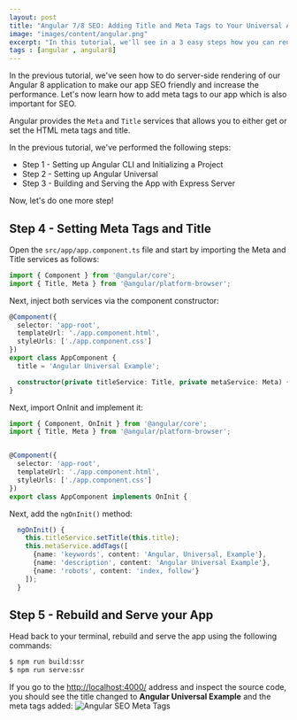```yaml
---
layout: post
title: "Angular 7/8 SEO: Adding Title and Meta Tags to Your Universal App"
image: "images/content/angular.png"
excerpt: "In this tutorial, we'll see in a 3 easy steps how you can render your Angular 8 application on the server to make it SEO-friendly and boost its performance using the Angular Universal technology" 
tags : [angular , angular8] 
---
```


In the previous tutorial, we've seen how to do server-side rendering of our Angular 8 application to make our app SEO friendly and increase the performance. Let's now learn how to add  meta tags to our app which is also important for SEO.

Angular provides the `Meta` and `Title` services that allows you to either get or set the HTML meta tags and title.

In the previous tutorial, we've performed the following steps:

- Step 1 - Setting up Angular CLI and Initializing a Project
- Step 2 - Setting up Angular Universal 
- Step 3 - Building and Serving the App with Express Server

Now, let's do one more step!

## Step 4 - Setting Meta Tags and Title

Open the `src/app/app.component.ts` file and start by importing the Meta and Title services as follows:

```ts
import { Component } from '@angular/core';
import { Title, Meta } from '@angular/platform-browser';

```

Next, inject both services via the component constructor:

```ts
@Component({
  selector: 'app-root',
  templateUrl: './app.component.html',
  styleUrls: ['./app.component.css']
})
export class AppComponent {
  title = 'Angular Universal Example';

  constructor(private titleService: Title, private metaService: Meta) {}
}
```

Next, import OnInit and implement it:

```ts
import { Component, OnInit } from '@angular/core';
import { Title, Meta } from '@angular/platform-browser';


@Component({
  selector: 'app-root',
  templateUrl: './app.component.html',
  styleUrls: ['./app.component.css']
})
export class AppComponent implements OnInit {
```

Next, add the `ngOnInit()` method:

```ts
  ngOnInit() {
    this.titleService.setTitle(this.title);
    this.metaService.addTags([
      {name: 'keywords', content: 'Angular, Universal, Example'},
      {name: 'description', content: 'Angular Universal Example'},
      {name: 'robots', content: 'index, follow'}
    ]);
  }
```

## Step 5 - Rebuild and Serve your App

Head back to your terminal, rebuild and serve the app using the following commands:

```bash
$ npm run build:ssr 
$ npm run serve:ssr
```

If you go to the [http://localhost:4000/](http://localhost:4000/) address and inspect the source code, you should see the title changed to **Angular Universal Example** and the meta tags added:
![Angular SEO Meta Tags](https://www.techiediaries.com/assets/images/angular-meta-tags.png)

